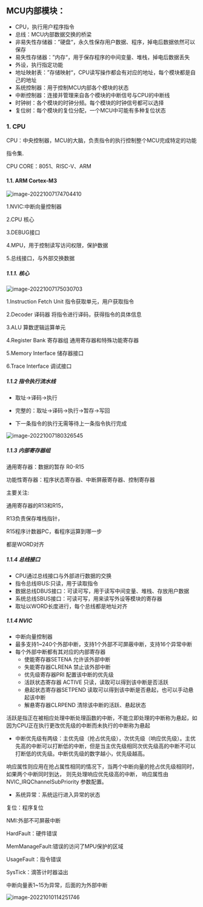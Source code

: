 ## MCU内部模块：

* CPU，执行用户程序指令
* 总线：MCU内部数据交换的桥梁
* 非易失性存储器：”硬盘“，永久性保存用户数据、程序，掉电后数据依然可以保存
* 易失性存储器：”内存“，用于保存程序的中间变量、堆栈，掉电后数据丢失
* 外设，执行指定功能
* 地址映射表：”存储映射“，CPU读写操作都会有对应的地址，每个模块都是自己的地址
* 系统控制器：用于控制MCU内部各个模块的状态
* 中断控制器：连接并管理来自各个模块的中断信号与CPU的中断线
* 时钟树：各个模块的时钟分频。每个模块的时钟信号都可以选择
* 复位树：每个模块的复位分配，一个MCU中可能有多种复位状态



### 1. CPU

CPU：中央控制器，MCU的大脑，负责指令的执行控制整个MCU完成特定的功能

指令集.   

CPU CORE：8051、RISC-V、ARM



#### 1.1. ARM Cortex-M3

![image-20221007174704410](https://cdn.staticaly.com/gh/1eexk/Image/master/image-20221007174704410.png)

1.NVIC:中断向量控制器

2.CPU 核心

3.DEBUG接口

4.MPU，用于控制读写访问权限，保护数据

5.总线接口，与外部交换数据



##### 1.1.1. 核心

![image-20221007175030703](https://cdn.staticaly.com/gh/1eexk/Image/master/image-20221007175030703.png)

1.Instruction Fetch Unit 指令获取单元，用户获取指令

2.Decoder 译码器 将指令进行译码，获得指令的具体信息

3.ALU 算数逻辑运算单元

4.Register Bank 寄存器组 通用寄存器和特殊功能寄存器

5.Memory Interface 储存器接口

6.Trace Interface 调试接口



##### 1.1.2 指令执行流水线

* 取址->译码->执行

* 完整的：取址->译码->执行->暂存->写回
* 下一条指令的执行无需等待上一条指令执行完成

![image-20221007180326545](https://cdn.staticaly.com/gh/1eexk/Image/master/image-20221007180326545.png)

##### 1.1.3 内部寄存器组

通用寄存器：数据的暂存 R0-R15

功能性寄存器：程序状态寄存器、中断屏蔽寄存器、控制寄存器



主要关注:

通用寄存器的R13和R15，

R13负责保存堆栈指针，

R15程序计数器PC，看程序运算到哪一步

都是WORD对齐



##### 1.1.4 总线接口

* CPU通过总线接口与外部进行数据的交换
* 指令总线IBUS:只读，用于读取指令
* 数据总线DBUS接口：可读可写，用于读写中间变量、堆栈、存放用户数据
* 系统总线SBUS接口：可读可写，用来读写外设等模块的寄存器
* 取址以WORD长度进行，每个总线都是地址对齐



##### 1.1.4 NVIC

* 中断向量控制器
* 最多支持1~240个外部中断，支持1个外部不可屏蔽中断，支持16个异常中断
* 每个外部中断都有其对应的内部寄存器
  * 使能寄存器SETENA 允许该外部中断
  * 失能寄存器CLRENA 禁止该外部中断
  * 优先级寄存器PRI 配置该中断的优先级
  * 活跃状态寄存器 ACTIVE 只读，读取可以得到该中断是否活跃
  * 悬起状态寄存器SETPEND 读取可以得到该中断是否悬起，也可以手动悬起该中断
  * 解悬寄存器CLRPEND 清除该中断的活跃、悬起状态

活跃是指正在被相应处理中断处理函数的中断，不能立即处理的中断称为悬起，如 因为CPU正在执行更改优先级的中断而未执行的中断称为悬起

* 中断优先级有两级：主优先级（抢占优先级），次优先级（响应优先级）。主优先高的中断可以打断低的中断，但是当主优先级相同次优先级高的中断不可以打断低的优先级。中断优先级的数字越小，优先级越高。

​		响应属性则应用在抢占属性相同的情况下，当两个中断向量的抢占优先级相同时，如果两个中断同时到达， 则先处理响应优先级高的中断， 响应属性由NVIC_IRQChannelSubPriority 参数配置。



* 系统异常：系统运行进入异常的状态

复位：程序复位

NMI:外部不可屏蔽中断

HardFault：硬件错误

MemManageFault:错误的访问了MPU保护的区域

UsageFault：指令错误

SysTick：滴答计时器溢出



中断向量表1~15为异常，后面的为外部中断

![image-20221010114251746](https://cdn.staticaly.com/gh/1eexk/Image/master/image-20221010114251746.png)
